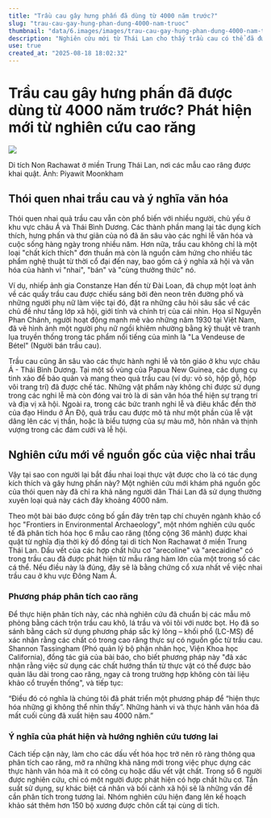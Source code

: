 ```yaml
---
title: "Trầu cau gây hưng phấn đã dùng từ 4000 năm trước?"
slug: "trau-cau-gay-hung-phan-dung-4000-nam-truoc"
thumbnail: "data/6.images/images/trau-cau-gay-hung-phan-dung-4000-nam-truoc.webp"
description: "Nghiên cứu mới từ Thái Lan cho thấy trầu cau có thể đã được sử dụng từ 4000 năm trước, hé lộ lịch sử lâu đời của thói quen nhai trầu."
use: true
created_at: "2025-08-18 18:02:32"
---
```


# Trầu cau gây hưng phấn đã được dùng từ 4000 năm trước? Phát hiện mới từ nghiên cứu cao răng

![](/images/20250818-00010000-artnewsjp-000-1-view.webp)

Di tích Non Rachawat ở miền Trung Thái Lan, nơi các mẫu cao răng được khai quật. Ảnh: Piyawit Moonkham

## Thói quen nhai trầu cau và ý nghĩa văn hóa

Thói quen nhai quả trầu cau vẫn còn phổ biến với nhiều người, chủ yếu ở khu vực châu Á và Thái Bình Dương. Các thành phần mang lại tác dụng kích thích, hưng phấn và thư giãn của nó đã ăn sâu vào các nghi lễ văn hóa và cuộc sống hàng ngày trong nhiều năm. Hơn nữa, trầu cau không chỉ là một loại "chất kích thích" đơn thuần mà còn là nguồn cảm hứng cho nhiều tác phẩm nghệ thuật từ thời cổ đại đến nay, bao gồm cả ý nghĩa xã hội và văn hóa của hành vi "nhai", "bán" và "cùng thưởng thức" nó.

Ví dụ, nhiếp ảnh gia Constanze Han đến từ Đài Loan, đã chụp một loạt ảnh về các quầy trầu cau được chiếu sáng bởi đèn neon trên đường phố và những người phụ nữ làm việc tại đó, đặt ra những câu hỏi sâu sắc về các chủ đề như tầng lớp xã hội, giới tính và chính trị của cái nhìn. Họa sĩ Nguyễn Phan Chánh, người hoạt động mạnh mẽ vào những năm 1930 tại Việt Nam, đã vẽ hình ảnh một người phụ nữ ngồi khiêm nhường bằng kỹ thuật vẽ tranh lụa truyền thống trong tác phẩm nổi tiếng của mình là "La Vendeuse de Bétel" (Người bán trầu cau).

Trầu cau cũng ăn sâu vào các thực hành nghi lễ và tôn giáo ở khu vực châu Á - Thái Bình Dương. Tại một số vùng của Papua New Guinea, các dụng cụ tinh xảo để bảo quản và mang theo quả trầu cau (ví dụ: vỏ sò, hộp gỗ, hộp vôi trang trí) đã được chế tác. Những vật phẩm này không chỉ được sử dụng trong các nghi lễ mà còn đóng vai trò là di sản văn hóa thể hiện sự trang trí và địa vị xã hội. Ngoài ra, trong các bức tranh nghi lễ và điêu khắc đền thờ của đạo Hindu ở Ấn Độ, quả trầu cau được mô tả như một phần của lễ vật dâng lên các vị thần, hoặc là biểu tượng của sự màu mỡ, hôn nhân và thịnh vượng trong các đám cưới và lễ hội.

## Nghiên cứu mới về nguồn gốc của việc nhai trầu

Vậy tại sao con người lại bắt đầu nhai loại thực vật được cho là có tác dụng kích thích và gây hưng phấn này? Một nghiên cứu mới khám phá nguồn gốc của thói quen này đã chỉ ra khả năng người dân Thái Lan đã sử dụng thường xuyên loại quả này cách đây khoảng 4000 năm.

Theo một bài báo được công bố gần đây trên tạp chí chuyên ngành khảo cổ học "Frontiers in Environmental Archaeology", một nhóm nghiên cứu quốc tế đã phân tích hóa học 6 mẫu cao răng (tổng cộng 36 mảnh) được khai quật từ nghĩa địa thời kỳ đồ đồng tại di tích Non Rachawat ở miền Trung Thái Lan. Dấu vết của các hợp chất hữu cơ "arecoline" và "arecaidine" có trong trầu cau đã được phát hiện từ mẫu răng hàm lớn của một trong số các cá thể. Nếu điều này là đúng, đây sẽ là bằng chứng cổ xưa nhất về việc nhai trầu cau ở khu vực Đông Nam Á.

### Phương pháp phân tích cao răng

Để thực hiện phân tích này, các nhà nghiên cứu đã chuẩn bị các mẫu mô phỏng bằng cách trộn trầu cau khô, lá trầu và vôi tôi với nước bọt. Họ đã so sánh bằng cách sử dụng phương pháp sắc ký lỏng – khối phổ (LC-MS) để xác nhận rằng các chất có trong cao răng thực sự có nguồn gốc từ trầu cau. Shannon Tassingham (Phó quản lý bộ phận nhân học, Viện Khoa học California), đồng tác giả của bài báo, cho biết phương pháp này "đã xác nhận rằng việc sử dụng các chất hướng thần từ thực vật có thể được bảo quản lâu dài trong cao răng, ngay cả trong trường hợp không còn tài liệu khảo cổ truyền thống", và tiếp tục:

“Điều đó có nghĩa là chúng tôi đã phát triển một phương pháp để “hiện thực hóa những gì không thể nhìn thấy”. Những hành vi và thực hành văn hóa đã mất cuối cùng đã xuất hiện sau 4000 năm.”

### Ý nghĩa của phát hiện và hướng nghiên cứu tương lai

Cách tiếp cận này, làm cho các dấu vết hóa học trở nên rõ ràng thông qua phân tích cao răng, mở ra những khả năng mới trong việc phục dựng các thực hành văn hóa mà ít có công cụ hoặc dấu vết vật chất. Trong số 6 người được nghiên cứu, chỉ có một người được phát hiện có hợp chất hữu cơ. Tần suất sử dụng, sự khác biệt cá nhân và bối cảnh xã hội sẽ là những vấn đề cần phân tích trong tương lai. Nhóm nghiên cứu hiện đang lên kế hoạch khảo sát thêm hơn 150 bộ xương được chôn cất tại cùng di tích.